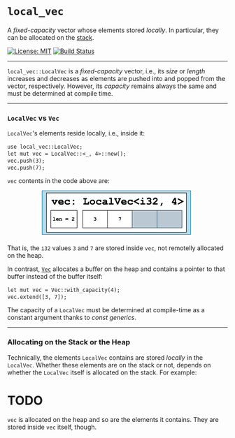 # `local_vec`

A *fixed-capacity* vector whose elements stored *locally*. In particular, they can be allocated on the [stack](#allocating-on-the-stack-or-the-heap).

[![License: MIT](https://img.shields.io/badge/License-MIT-yellow.svg)](https://opensource.org/licenses/MIT)
[![Build Status](https://app.travis-ci.com/m-rinaldi/local_vec.svg?branch=main)](https://app.travis-ci.com/m-rinaldi/local_vec)

---

`local_vec::LocalVec` is a *fixed-capacity* vector, i.e., its *size* or *length* increases and decreases as elements are pushed into and popped from the vector, respectively. However, its *capacity* remains always the same and must be determined at compile time.

---

### `LocalVec` vs `Vec`

`LocalVec`'s elements reside locally, i.e., inside it:

    use local_vec::LocalVec;
    let mut vec = LocalVec::<_, 4>::new();
    vec.push(3);
    vec.push(7);
    
`vec` contents in the code above are:

<p align="center">
  <img src="img/LocalVec.png">
</p>

That is, the `i32` values `3` and `7` are stored inside `vec`, not remotelly allocated on the heap.


In contrast, [`Vec`](https://doc.rust-lang.org/std/vec/struct.Vec.html) allocates a buffer on the heap and contains a pointer to that buffer instead of the buffer itself:

    let mut vec = Vec::with_capacity(4);
    vec.extend([3, 7]);


The capacity of a `LocalVec` must be determined at compile-time as a constant argument thanks to *const generics*.

---

### Allocating on the Stack or the Heap

Technically, the elements `LocalVec` contains are stored *locally*  in the `LocalVec`. Whether these elements are on the stack or not, depends on whether the `LocalVec` itself is allocated on the stack. For example:

# TODO


`vec` is allocated on the heap and so are the elements it contains. They are stored inside `vec` itself, though.


